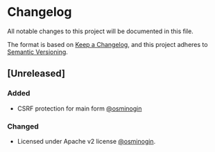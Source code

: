 # Changelog

All notable changes to this project will be documented in this file.

The format is based on [Keep a Changelog](https://keepachangelog.com/en/1.0.0/),
and this project adheres to [Semantic Versioning](https://semver.org/spec/v2.0.0.html).

## [Unreleased]
### Added
- CSRF protection for main form [@osminogin](https://github.com/osminogin)

### Changed
- Licensed under Apache v2 license [@osminogin](https://github.com/osminogin).